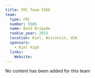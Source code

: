 ```yaml
---
title: FRC Team 5586
team:
  type: FRC
  number: 5586
  name: Bond Brigade
  rookie_year: 2015
  location: Kiel, Wisconsin, USA
  sponsors:
    - Kiel High
  links:
    Website: 
---
```

No content has been added for this team